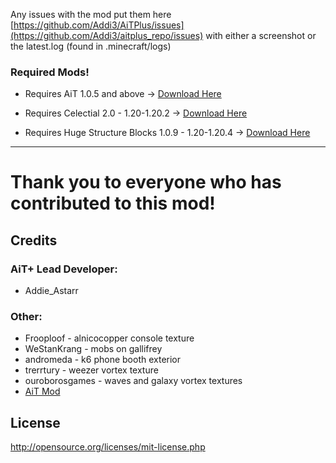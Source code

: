 Any issues with the mod put them here [https://github.com/Addi3/AiTPlus/issues](https://github.com/Addi3/aitplus_repo/issues) with either a screenshot or the latest.log (found in .minecraft/logs)



### Required Mods!

- Requires AiT 1.0.5 and above -> [Download Here](https://modrinth.com/mod/ait/version/1.0.5-1.20.1-release)

- Requires Celectial 2.0 - 1.20-1.20.2 -> [Download Here](https://modrinth.com/mod/celestial/versions?g=1.20.1&l=fabric)

- Requires Huge Structure Blocks 1.0.9 - 1.20-1.20.4 -> [Download Here](https://modrinth.com/mod/huge-structure-blocks/version/1.0.9)

---------
# Thank you to everyone who has contributed to this mod!

## Credits

### AiT+ Lead Developer:
- Addie_Astarr

### Other:
- Frooploof - alnicocopper console texture
- WeStanKrang - mobs on gallifrey
- andromeda - k6 phone booth exterior
- trerrtury - weezer vortex texture
- ouroborosgames - waves and galaxy vortex textures
- [AiT Mod](https://modrinth.com/mod/ait)


## License

http://opensource.org/licenses/mit-license.php
